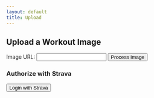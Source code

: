 ```yaml
---
layout: default
title: Upload
---
```


<h2>Upload a Workout Image</h2>
<form id="uploadForm">
  <label for="imageUrl">Image URL:</label>
  <input type="text" id="imageUrl" name="imageUrl" required>
  <button type="button" onclick="processImage()">Process Image</button>
</form>
<div id="result"></div>

<h3>Authorize with Strava</h3>
<a href="https://www.strava.com/oauth/authorize?client_id={{ site.strava_client_id }}&response_type=code&redirect_uri={{ site.strava_redirect_uri }}&scope=activity:write,read_all">
  <button>Login with Strava</button>
</a>

<script>
  async function processImage() {
    const imageUrl = document.getElementById('imageUrl').value;
    const response = await fetch('/.netlify/functions/process-image', {
      method: 'POST',
      headers: { 'Content-Type': 'application/json' },
      body: JSON.stringify({ imageUrl })
    });
    const result = await response.json();
    document.getElementById('result').innerText = JSON.stringify(result, null, 2);
  }
</script>

